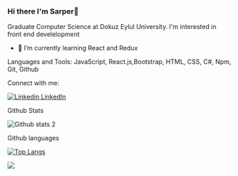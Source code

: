 ### Hi there I'm Sarper👋

 Graduate Computer Science at Dokuz Eylul University.
 I'm interested in front end develelopment
- 🌱 I’m currently learning React and Redux

Languages and Tools:
JavaScript, React.js,Bootstrap, HTML, CSS, C#, Npm, Git, Github

Connect with me:

[![Linkedin](https://i.stack.imgur.com/gVE0j.png) LinkedIn](https://www.linkedin.com/in/sarpergulfirat//)


Github Stats

![Github stats 2](https://github-readme-stats.vercel.app/api?username=Sarperbg&show_icons=true&theme=radical)


Github languages

[![Top Langs](https://github-readme-stats.vercel.app/api/top-langs/?username=Sarperbg&layout=compact)](https://github.com/Sarperbg/github-readme-stats)

![](https://komarev.com/ghpvc/?username=your-github-Sarperbg)
